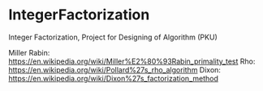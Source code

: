 # IntegerFactorization
Integer Factorization, Project for Designing of Algorithm (PKU)


Miller Rabin: https://en.wikipedia.org/wiki/Miller%E2%80%93Rabin_primality_test
Rho: https://en.wikipedia.org/wiki/Pollard%27s_rho_algorithm
Dixon: https://en.wikipedia.org/wiki/Dixon%27s_factorization_method
